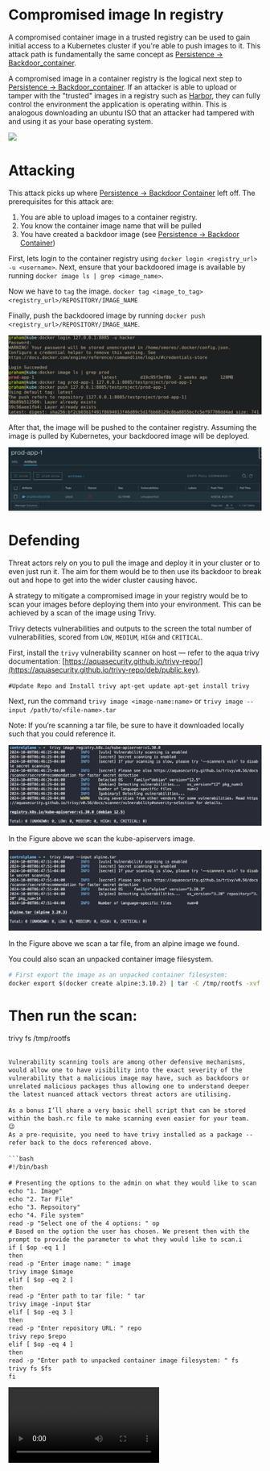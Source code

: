 # Compromised image In registry
A compromised container image in a trusted registry can be used to gain initial access to a Kubernetes cluster if you're able to push images to it. This attack path is fundamentally the same concept as [Persistence -> Backdoor_container](http://localhost:3000/Persistence/Backdoor_container.html).

A compromised image in a container registry is the logical next step to [Persistence -> Backdoor_container](http://localhost:3000/Persistence/Backdoor_container.html). If an attacker is able to upload or tamper with the "trusted" images in a registry such as [Harbor](https://github.com/goharbor/harbor), they can fully control the environment the application is operating within. This is analogous downloading an ubuntu ISO that an attacker had tampered with and using it as your base operating system.

![](Pasted%20image%2020240331200054.png)

# Attacking
This attack picks up where [Persistence -> Backdoor Container](../Persistence/Backdoor_container.md) left off. The prerequisites for this attack are:
1. You are able to upload images to a container registry.
2. You know the container image name that will be pulled
3. You have created a backdoor image (see [Persistence -> Backdoor Container](../Persistence/Backdoor_container.md))

First, lets login to the container registry using `docker login <registry_url> -u <username>`. Next, ensure that your backdoored image is available by running `docker image ls | grep <image_name>`. 

Now we have to `tag` the image. `docker tag <image_to_tag> <registry_url>/REPOSITORY/IMAGE_NAME`

Finally, push the backdoored image by running `docker push <registry_url>/REPOSITORY/IMAGE_NAME`. 

![](../images/Pasted%20image%2020240404162125.png)

After that, the image will be pushed to the container registry. Assuming the image is pulled by Kubernetes, your backdoored image will be deployed.

![](../images/Pasted%20image%2020240404162845.png)

# Defending

Threat actors rely on you to pull the image and deploy it in your cluster or to even just run it. The aim for them would be to then use its backdoor to break out and hope to get into the wider cluster causing havoc. 

A strategy to mitigate a compromised image in your registry would be to scan your images before deploying them into your environment. This can be achieved by a scan of the image using Trivy. 

Trivy detects vulnerabilities and outputs to the screen the total number of vulnerabilities, scored from `LOW`, `MEDIUM`, `HIGH` and `CRITICAL`. 

First, install the `trivy` vulnerability scanner on host — refer to the aqua trivy documentation: [https://aquasecurity.github.io/trivy-repo/](https://aquasecurity.github.io/trivy-repo/deb/public.key). 

`#Update Repo and Install trivy
apt-get update
apt-get install trivy`

Next, run the command `trivy image <image-name:name>` or `trivy image --input /path/to/<file-name>.tar`

Note: If you’re scanning a tar file, be sure to have it downloaded locally such that you could reference it. 

![](../images/trivy-image-scan.png)

In the Figure above we scan the kube-apiservers image.

![](../images/trivy-tar-scan.png)

In the Figure above we scan a tar file, from an alpine image we found.

You could also scan an unpacked container image filesystem. 

```bash
# First export the image as an unpacked container filesystem:
docker export $(docker create alpine:3.10.2) | tar -C /tmp/rootfs -xvf -
```
# Then run the scan: 

trivy fs /tmp/rootfs
```

Vulnerability scanning tools are among other defensive mechanisms, would allow one to have visibility into the exact severity of the vulnerability that a malicious image may have, such as backdoors or unrelated malicious packages thus allowing one to understand deeper the latest nuanced attack vectors threat actors are utilising.

As a bonus I’ll share a very basic shell script that can be stored within the bash.rc file to make scanning even easier for your team.
😉
As a pre-requisite, you need to have trivy installed as a package -- refer back to the docs referenced above. 

```bash
#!/bin/bash

# Presenting the options to the admin on what they would like to scan
echo "1. Image"
echo "2. Tar File"
echo "3. Repsoitory"
echo "4. File system"
read -p "Select one of the 4 options: " op
# Based on the option the user has chosen. We present then with the prompt to provide the parameter to what they would like to scan.i
if [ $op -eq 1 ]
then
read -p "Enter image name: " image
trivy image $image
elif [ $op -eq 2 ]
then
read -p "Enter path to tar file: " tar
trivy image -input $tar
elif [ $op -eq 3 ]
then
read -p "Enter repository URL: " repo
trivy repo $repo
elif [ $op -eq 4 ]
then
read -p "Enter path to unpacked container image filesystem: " fs
trivy fs $fs
fi
```


![](../videos/demo-trivy.mov)

